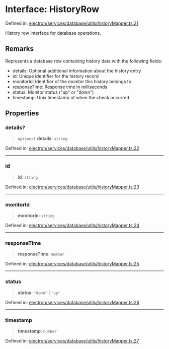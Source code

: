 # Interface: HistoryRow

Defined in: [electron/services/database/utils/historyMapper.ts:21](https://github.com/Nick2bad4u/Uptime-Watcher/blob/2a45eeb1723f8f7089001af2c92aa07d82dfe7e4/electron/services/database/utils/historyMapper.ts#L21)

History row interface for database operations.

## Remarks

Represents a database row containing history data with the following fields:
- details: Optional additional information about the history entry
- id: Unique identifier for the history record
- monitorId: Identifier of the monitor this history belongs to
- responseTime: Response time in milliseconds
- status: Monitor status ("up" or "down")
- timestamp: Unix timestamp of when the check occurred

## Properties

### details?

> `optional` **details**: `string`

Defined in: [electron/services/database/utils/historyMapper.ts:22](https://github.com/Nick2bad4u/Uptime-Watcher/blob/2a45eeb1723f8f7089001af2c92aa07d82dfe7e4/electron/services/database/utils/historyMapper.ts#L22)

***

### id

> **id**: `string`

Defined in: [electron/services/database/utils/historyMapper.ts:23](https://github.com/Nick2bad4u/Uptime-Watcher/blob/2a45eeb1723f8f7089001af2c92aa07d82dfe7e4/electron/services/database/utils/historyMapper.ts#L23)

***

### monitorId

> **monitorId**: `string`

Defined in: [electron/services/database/utils/historyMapper.ts:24](https://github.com/Nick2bad4u/Uptime-Watcher/blob/2a45eeb1723f8f7089001af2c92aa07d82dfe7e4/electron/services/database/utils/historyMapper.ts#L24)

***

### responseTime

> **responseTime**: `number`

Defined in: [electron/services/database/utils/historyMapper.ts:25](https://github.com/Nick2bad4u/Uptime-Watcher/blob/2a45eeb1723f8f7089001af2c92aa07d82dfe7e4/electron/services/database/utils/historyMapper.ts#L25)

***

### status

> **status**: `"down"` \| `"up"`

Defined in: [electron/services/database/utils/historyMapper.ts:26](https://github.com/Nick2bad4u/Uptime-Watcher/blob/2a45eeb1723f8f7089001af2c92aa07d82dfe7e4/electron/services/database/utils/historyMapper.ts#L26)

***

### timestamp

> **timestamp**: `number`

Defined in: [electron/services/database/utils/historyMapper.ts:27](https://github.com/Nick2bad4u/Uptime-Watcher/blob/2a45eeb1723f8f7089001af2c92aa07d82dfe7e4/electron/services/database/utils/historyMapper.ts#L27)
